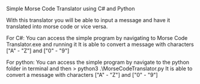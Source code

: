 Simple Morse Code Translator using C# and Python

With this translator you will be able to input a message and have it translated into morse code or vice versa.

For C#:
    You can access the simple program by navigating to Morse Code Translator.exe and running it
    It is able to convert a message with characters ["A" - "Z"] and ["0" - "9"]

For python:
    You can access the simple program by navigate to the python folder in terminal and then
    > python3 .\MorseCodeTranslator.py
    It is able to convert a message with characters ["A" - "Z"] and ["0" - "9"]